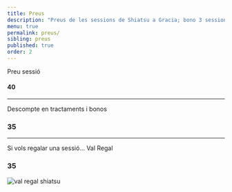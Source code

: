 ```yaml
---
title: Preus
description: "Preus de les sessions de Shiatsu a Gracia; bono 3 sessions, primera sessió i sessió puntual de shiatsu a Barcelona."
menu: true
permalink: preus/
sibling: preus
published: true
order: 2
---
```






Preu sessió

#### 40

---

Descompte en tractaments i bonos

### 35

---

Si vols regalar una sessió...
Val Regal

### 35

![val regal shiatsu]({{site.baseurl}}/image/val_regal_web.png)

